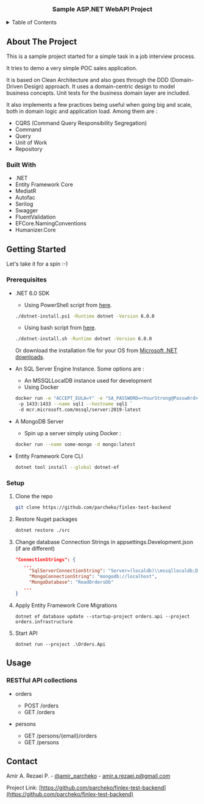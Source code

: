 <div id="top"></div>

<h3 align="center">Sample ASP.NET WebAPI Project</h3>

<details>
  <summary>Table of Contents</summary>
  <ol>
    <li>
      <a href="#about-the-project">About The Project</a>
      <ul>
        <li><a href="#built-with">Built With</a></li>
      </ul>
    </li>
    <li>
      <a href="#getting-started">Getting Started</a>
      <ul>
        <li><a href="#prerequisites">Prerequisites</a></li>
        <li><a href="#setup">Setup</a></li>
      </ul>
    </li>
    <li>
        <a href="#usage">Usage</a>
      <ul>
        <li><a href="#RESTful-API-collections">RESTful API collections</a></li>
      </ul>
    </li>
    <li>
        <a href="#contact">Contact</a>
    </li>
  </ol>
</details>

## About The Project

This is a sample project started for a simple task in a job interview process.

It tries to demo a very simple POC sales application.

It is based on Clean Architecture and also goes through the DDD (Domain-Driven Design) approach.
It uses a domain-centric design to model business concepts.
Unit tests for the business domain layer are included. 

It also implements a few practices being useful when going big and scale, 
both in domain logic and application load. Among them are :
* CQRS (Command Query Responsibility Segregation)
* Command
* Query
* Unit of Work
* Repository



### Built With

* .NET
* Entity Framework Core
* MediatR
* Autofac
* Serilog
* Swagger
* FluentValidation
* EFCore.NamingConventions
* Humanizer.Core


## Getting Started

Let's take it for a spin :-)

### Prerequisites

* .NET 6.0 SDK

    * Using PowerShell script from [here](https://dot.net/v1/dotnet-install.ps1).
    ```sh
    ./dotnet-install.ps1 -Runtime dotnet -Version 6.0.0
    ```

    * Using bash script from [here](https://dot.net/v1/dotnet-install.sh).
    ```sh
    ./dotnet-install.sh -Runtime dotnet -Version 6.0.0
    ```
  Or download the installation file for your OS from [Microsoft .NET downloads](https://dotnet.microsoft.com/en-us/download/dotnet/6.0).


* An SQL Server Engine Instance. Some options are :
    * An MSSQLLocalDB instance used for development
    * Using Docker
  ```sh
  docker run -e "ACCEPT_EULA=Y" -e "SA_PASSWORD=<YourStrong@Passw0rd>" `
   -p 1433:1433 --name sql1 --hostname sql1 `
   -d mcr.microsoft.com/mssql/server:2019-latest
  ```

* A MongoDB Server
    * Spin up a server simply using Docker :
  ```sh
  docker run --name some-mongo -d mongo:latest
  ```

* Entity Framework Core CLI
  ```sh
  dotnet tool install --global dotnet-ef
  ```

### Setup

1. Clone the repo
   ```sh
   git clone https://github.com/parcheko/finlex-test-backend
   ```

2. Restore Nuget packages
   ```sh
   dotnet restore ./src
   ```

3. Change database Connection Strings in appsettings.Development.json (if are different)
   ```json
   "ConnectionStrings": {
      ... 
        "SqlServerConnectionString": "Server=(localdb)\\mssqllocaldb;Database=WriteOrdersDb;Trusted_Connection=True;MultipleActiveResultSets=true; Integrated Security=SSPI",
        "MongoConnectionString": "mongodb://localhost",
        "MongoDatabase": "ReadOrdersDb"
      ...
   }
   ```

4. Apply Entity Framework Core Migrations
   ```shell
   dotnet ef database update --startup-project orders.api --project orders.infrastructure
   ```

5. Start API
   ```shell
   dotnet run --project .\Orders.Api
   ```

## Usage

### RESTful API collections

* orders
    * POST /orders
    * GET /orders

* persons
    * GET /persons/{email}/orders
    * GET /persons

## Contact

Amir A. Rezaei P. - [@amir_parcheko](https://twitter.com/amir_parcheko) - amir.a.rezaei.p@gmail.com

Project Link: [https://github.com/parcheko/finlex-test-backend](https://github.com/parcheko/finlex-test-backend)
